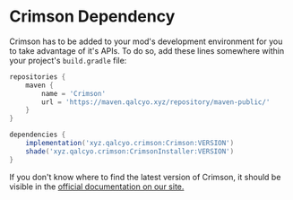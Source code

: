 # Crimson Dependency
Crimson has to be added to your mod's development environment for you to take advantage of it's APIs. To do so, add these lines somewhere within your project's `build.gradle` file:
```gradle
repositories {
    maven {
        name = 'Crimson'
        url = 'https://maven.qalcyo.xyz/repository/maven-public/'
    }
}

dependencies {
    implementation('xyz.qalcyo.crimson:Crimson:VERSION')
    shade('xyz.qalcyo.crimson:CrimsonInstaller:VERSION')
}
```
If you don't know where to find the latest version of Crimson, it should be visible in the [official documentation on our site.](https://docs.qalcyo.xyz/requisite/)